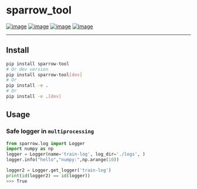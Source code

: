 # sparrow_tool
[![image](https://img.shields.io/badge/Pypi-0.5.2-green.svg)](https://pypi.org/project/sparrow_tool)
[![image](https://img.shields.io/badge/python-3.6+-blue.svg)](https://www.python.org/)
[![image](https://img.shields.io/badge/license-MIT-blue.svg)](LICENSE)
[![image](https://img.shields.io/badge/author-kunyuan-orange.svg?style=flat-square&logo=appveyor)](https://github.com/beidongjiedeguang)


-------------------------
## Install
```bash
pip install sparrow-tool
# Or dev version
pip install sparrow-tool[dev]
# Or
pip install -e .
# Or
pip install -e .[dev]
```


## Usage

### Safe logger in `multiprocessing`
```python
from sparrow.log import Logger
import numpy as np
logger = Logger(name='train-log', log_dir='./logs', )
logger.info("hello","numpy:",np.arange(10))

logger2 = Logger.get_logger('train-log')
print(id(logger2) == id(logger))
>>> True
```

